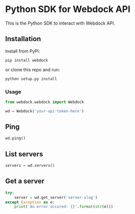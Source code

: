 # Python SDK for Webdock API
This is the Python SDK to interact with Webdock API.

## Installation
Install from PyPi:
```shell
pip install webdock
```
or clone this repo and run:
```python
python setup.py install
```
### Usage
```python
from webdock.webdock import Webdock

wd = Webdock('your-api-token-here')
```

## Ping
```python
wd.ping()
```

## List servers
```python
servers = wd.servers()
```

## Get a server
```python
try:
    server = wd.get_server('server-slug')
except Exception as e:
    print('An error occured: {}'.format(str(e)))
```
